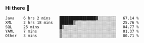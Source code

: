 ### Hi there 👋

<!--
**urzz/urzz** is a ✨ _special_ ✨ repository because its `README.md` (this file) appears on your GitHub profile.

Here are some ideas to get you started:

- 🔭 I’m currently working on ...
- 🌱 I’m currently learning ...
- 👯 I’m looking to collaborate on ...
- 🤔 I’m looking for help with ...
- 💬 Ask me about ...
- 📫 How to reach me: ...
- 😄 Pronouns: ...
- ⚡ Fun fact: ...
-->

<!--START_SECTION:waka-->
```text
Java    6 hrs 2 mins    ████████████████▓░░░░░░░░   67.14 % 
XML     2 hrs 18 mins   ██████▒░░░░░░░░░░░░░░░░░░   25.76 % 
SQL     25 mins         █▒░░░░░░░░░░░░░░░░░░░░░░░   04.77 % 
YAML    7 mins          ▒░░░░░░░░░░░░░░░░░░░░░░░░   01.37 % 
Other   3 mins          ▒░░░░░░░░░░░░░░░░░░░░░░░░   00.71 % 
```
<!--END_SECTION:waka-->
